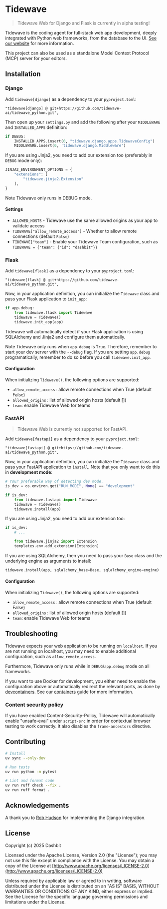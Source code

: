 # Tidewave

> Tidewave Web for Django and Flask is currently in alpha testing!

Tidewave is the coding agent for full-stack web app development, deeply integrated with Python web frameworks, from the database to the UI. [See our website](https://tidewave.ai) for more information.

This project can also be used as a standalone Model Context Protocol (MCP) server for your editors.

## Installation

### Django

Add `tidewave[django]` as a dependency to your `pyproject.toml`:

```
"tidewave[django] @ git+https://github.com/tidewave-ai/tidewave_python.git",
```

Then open up your `settings.py` and add the following after your `MIDDLEWARE` and `INSTALLED_APPS` definition:

```python
if DEBUG:
    INSTALLED_APPS.insert(0, "tidewave.django.apps.TidewaveConfig")
    MIDDLEWARE.insert(0, 'tidewave.django.Middleware')
```

If you are using Jinja2, you need to add our extension too (preferably in `DEBUG` mode only):

```python
JINJA2_ENVIRONMENT_OPTIONS = {
    "extensions": [
        "tidewave.jinja2.Extension"
    ],
}
```

Note Tidewave only runs in DEBUG mode.

#### Settings

* `ALLOWED_HOSTS` - Tidewave use the same allowed origins as your app to validate access
* `TIDEWAVE["allow_remote_access"]` - Whether to allow remote connections (default `False`)
* `TIDEWAVE["team"]` - Enable your Tidewave Team configuration, such as `TIDEWAVE = {"team": {"id": "dashbit"}}`

### Flask

Add `tidewave[flask]` as a dependency to your `pyproject.toml`:

```
"tidewave[flask] @ git+https://github.com/tidewave-ai/tidewave_python.git",
```

Now, in your application definition, you can initialize the `Tidewave` class and pass your Flask application to `init_app`:

```python
if app.debug:
    from tidewave.flask import Tidewave
    tidewave = Tidewave()
    tidewave.init_app(app)
```

Tidewave will automatically detect if your Flask application is using SQLAlchemy and Jinja2 and configure them automatically.

Note Tidewave only runs when `app.debug` is `True`. Therefore, remember to start your dev server with the `--debug` flag. If you are setting `app.debug` programatically, remember to do so before you call `tidewave.init_app`.

#### Configuration

When initializing `Tidewave()`, the following options are supported:

- `allow_remote_access:` allow remote connections when True (default False)
- `allowed_origins:` list of allowed origin hosts (default [])
- `team`: enable Tidewave Web for teams

### FastAPI

> Tidewave Web is currently not supported for FastAPI.

Add `tidewave[fastapi]` as a dependency to your `pyproject.toml`:

```
"tidewave[fastapi] @ git+https://github.com/tidewave-ai/tidewave_python.git",
```

Now, in your application definition, you can initialize the `Tidewave` class and pass your FastAPI application to `install`. Note that you only want to do this in **development mode**:

```python
# Your preferable way of detecting dev mode.
is_dev = os.environ.get("RUN_MODE", None) == "development"

if is_dev:
    from tidewave.fastapi import Tidewave
    tidewave = Tidewave()
    tidewave.install(app)
```

If you are using Jinja2, you need to add our extension too:

```python
if is_dev:
    # ...

    from tidewave.jinja2 import Extension
    templates.env.add_extension(Extension)
```

If you are using SQLAlchemy, then you need to pass your `Base` class and the underlying engine as arguments to install:

```python
tidewave.install(app, sqlalchemy_base=Base, sqlalchemy_engine=engine)
```

#### Configuration

When initializing `Tidewave()`, the following options are supported:

- `allow_remote_access:` allow remote connections when True (default False)
- `allowed_origins:` list of allowed origin hosts (default [])
- `team`: enable Tidewave Web for teams

## Troubleshooting

Tidewave expects your web application to be running on `localhost`. If you are not running on localhost, you may need to enable additional configuration, such as `allow_remote_access`.

Furthermore, Tidewave only runs while in `DEBUG`/`app.debug` mode on all frameworks.

If you want to use Docker for development, you either need to enable the configuration above or automatically redirect the relevant ports, as done by [devcontainers](https://code.visualstudio.com/docs/devcontainers/containers). See our [containers](https://hexdocs.pm/tidewave/containers.html) guide for more information.

### Content security policy

If you have enabled Content-Security-Policy, Tidewave will automatically enable "unsafe-eval" under `script-src` in order for contextual browser testing to work correctly. It also disables the `frame-ancestors` directive.

## Contributing

```bash
# Install
uv sync --only-dev

# Run tests
uv run python -m pytest

# Lint and format code
uv run ruff check --fix .
uv run ruff format .
```

## Acknowledgements

A thank you to [Rob Hudson](https://github.com/robhudson) for implementing the Django integration.

## License

Copyright (c) 2025 Dashbit

Licensed under the Apache License, Version 2.0 (the "License");
you may not use this file except in compliance with the License.
You may obtain a copy of the License at [http://www.apache.org/licenses/LICENSE-2.0](http://www.apache.org/licenses/LICENSE-2.0)

Unless required by applicable law or agreed to in writing, software
distributed under the License is distributed on an "AS IS" BASIS,
WITHOUT WARRANTIES OR CONDITIONS OF ANY KIND, either express or implied.
See the License for the specific language governing permissions and
limitations under the License.
